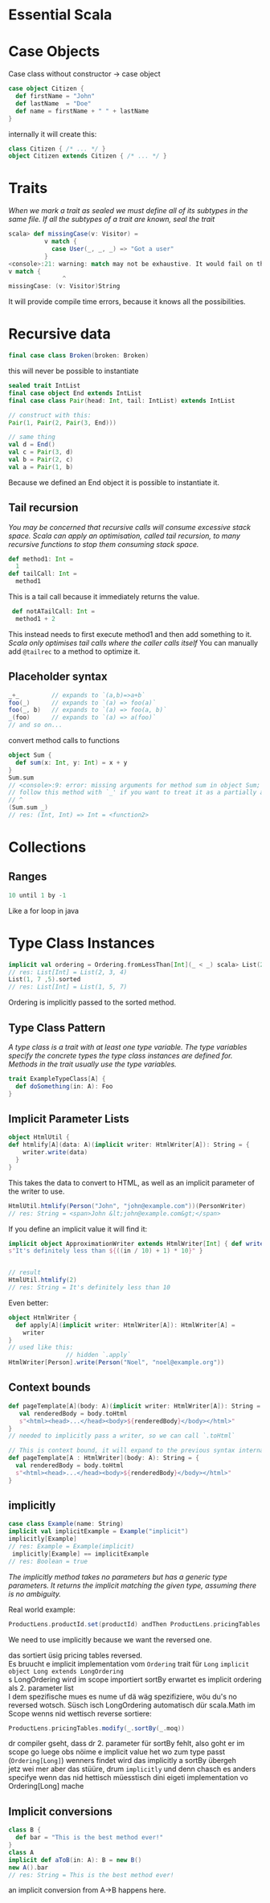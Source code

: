 # Essential Scala

# Case Objects
Case class without constructor -> case object
```scala
case object Citizen {
  def firstName = "John"
  def lastName  = "Doe"
  def name = firstName + " " + lastName
}
```

internally it will create this:
```scala
class Citizen { /* ... */ }
object Citizen extends Citizen { /* ... */ }
```

# Traits
_When we mark a trait as sealed we must define all of its subtypes in the same file._
_If all the subtypes of a trait are known, seal the trait_
```scala
scala> def missingCase(v: Visitor) =
          v match {
            case User(_, _, _) => "Got a user"
          }
<console>:21: warning: match may not be exhaustive. It would fail on the following input: Anonymous(_, _)
v match {
               ^
missingCase: (v: Visitor)String
```
It will provide compile time errors, because it knows all the possibilities.

# Recursive data
```scala
final case class Broken(broken: Broken)
```
this will never be possible to instantiate

```scala
sealed trait IntList
final case object End extends IntList
final case class Pair(head: Int, tail: IntList) extends IntList

// construct with this:
Pair(1, Pair(2, Pair(3, End)))

// same thing
val d = End()
val c = Pair(3, d)
val b = Pair(2, c)
val a = Pair(1, b)
```
Because we defined an End object it is possible to instantiate it.

## Tail recursion
_You may be concerned that recursive calls will consume excessive stack space. Scala can apply an optimisation, called tail recursion, to many recursive functions to stop them consuming stack space._

```scala
def method1: Int =
  1
def tailCall: Int =
  method1
```
This is a tail call because it immediately returns the value.
```scala
 def notATailCall: Int =
  method1 + 2
```
This instead needs to first execute method1 and then add something to it.
_Scala only optimises tail calls where the caller calls itself_
You can manually add `@tailrec` to a method to optimize it.

## Placeholder syntax
```scala
_+_         // expands to `(a,b)=>a+b` 
foo(_)      // expands to `(a) => foo(a)`
foo(_, b)   // expands to `(a) => foo(a, b)`
_(foo)      // expands to `(a) => a(foo)` 
// and so on...
```

convert method calls to functions 
```scala
object Sum {
  def sum(x: Int, y: Int) = x + y
}
Sum.sum
// <console>:9: error: missing arguments for method sum in object Sum;
// follow this method with `_' if you want to treat it as a partially applied function // Sum.sum
// ^
(Sum.sum _)
// res: (Int, Int) => Int = <function2>
```

# Collections
## Ranges
```scala
10 until 1 by -1
```
Like a for loop in java

# Type Class Instances
```scala
implicit val ordering = Ordering.fromLessThan[Int](_ < _) scala> List(2, 4, 3).sorted
// res: List[Int] = List(2, 3, 4)
List(1, 7 ,5).sorted
// res: List[Int] = List(1, 5, 7)
```
Ordering is implicitly passed to the sorted method.

## Type Class Pattern
_A type class is a trait with at least one type variable. The type variables specify the concrete types the type class instances are defined for. Methods in the trait usually use the type variables._
```scala
trait ExampleTypeClass[A] {
  def doSomething(in: A): Foo
}
```

## Implicit Parameter Lists
```scala
object HtmlUtil {
def htmlify[A](data: A)(implicit writer: HtmlWriter[A]): String = {
    writer.write(data)
  }
}
```
This takes the data to convert to HTML, as well as an implicit parameter of the writer to use. 
```scala
HtmlUtil.htmlify(Person("John", "john@example.com"))(PersonWriter)
// res: String = <span>John &lt;john@example.com&gt;</span>
```

If you define an implicit value it will find it: 
```scala
implicit object ApproximationWriter extends HtmlWriter[Int] { def write(in: Int): String =
s"It's definitely less than ${((in / 10) + 1) * 10}" }


// result
HtmlUtil.htmlify(2)
// res: String = It's definitely less than 10
```

Even better: 
```scala
object HtmlWriter {
  def apply[A](implicit writer: HtmlWriter[A]): HtmlWriter[A] =
    writer 
}
// used like this:
                // hidden `.apply`
HtmlWriter[Person].write(Person("Noel", "noel@example.org"))
```

## Context bounds
```scala
def pageTemplate[A](body: A)(implicit writer: HtmlWriter[A]): String = { 
   val renderedBody = body.toHtml
   s"<html><head>...</head><body>${renderedBody}</body></html>" 
}
// needed to implicitly pass a writer, so we can call `.toHtml`

// This is context bound, it will expand to the previous syntax internally
def pageTemplate[A : HtmlWriter](body: A): String = {
  val renderedBody = body.toHtml
  s"<html><head>...</head><body>${renderedBody}</body></html>" 
}
```
## implicitly
```scala
case class Example(name: String)
implicit val implicitExample = Example("implicit")
implicitly[Example]
// res: Example = Example(implicit)
 implicitly[Example] == implicitExample
// res: Boolean = true
```
_The implicitly method takes no parameters but has a generic type parameters. It returns the implicit matching the given type, assuming there is no ambiguity._

Real world example:
```scala
ProductLens.productId.set(productId) andThen ProductLens.pricingTables.modify(_.sortBy(_.moq)(implicitly[Ordering[Long]].reverse))
```
We need to use implicitly because we want the reversed one.

das sortiert üsig pricing tables reversed.  
Es bruucht e implicit implementation vom `Ordering` trait für `Long`
`implicit object Long extends LongOrdering`  
s LongOrdering wird im scope importiert 
sortBy erwartet es implicit ordering als 2. parameter list  
I dem spezifische mues es nume uf dä wäg spezifiziere, wöu du's no reversed wotsch.
Süsch isch LongOrdering automatisch dür scala.Math im Scope
wenns nid wettisch reverse sortiere:

```scala
ProductLens.pricingTables.modify(_.sortBy(_.moq))
```

dr compiler gseht, dass dr 2. parameter für sortBy fehlt, also goht er im scope go luege obs nöime e implicit value het wo zum type passt (`Ordering[Long]`)
wenners findet wird das implicitly a sortBy übergeh  
jetz wei mer aber das stüüre, drum `implicitly` und denn chasch es anders specifye
wenn das nid hettisch müesstisch dini eigeti implementation vo Ordering[Long] mache

## Implicit conversions
```scala
class B {
  def bar = "This is the best method ever!"
}
class A
implicit def aToB(in: A): B = new B()
new A().bar
// res: String = This is the best method ever!
```
an implicit conversion from A->B happens here.